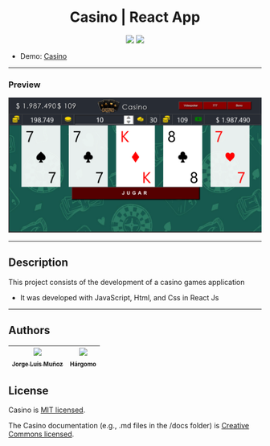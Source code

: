 <h1 align="center"> Casino | React App </h1>

<p align="center">
  <img src="https://img.shields.io/badge/JavaScript-f1e05a">
  <img src="https://img.shields.io/badge/status-close-ff3333">
</p>

* Demo: [Casino](https://jorgelmunozp.github.io/react-casino/)

***

### Preview
![Preview](/docs/preview.png)

***


## Description

This project consists of the development of a casino games application

* It was developed with JavaScript, Html, and Css in React Js

***

## Authors

| [<img src="https://avatars.githubusercontent.com/u/101136356?s=400&v=4" width=115><br><sub>Jorge Luis Muñoz</sub>](https://github.com/jorgelmunozp) | [<img src="https://avatars.githubusercontent.com/u/109540980?v=4" width=115><br><sub>Hárgomo</sub>](https://github.com/hargomo) |
| :---: | :---: |

## License

Casino is [MIT licensed](/docs/LICENSE.txt).

The Casino documentation (e.g., .md files in the /docs folder) is [Creative Commons licensed](/docs/LICENSE-docs.txt).